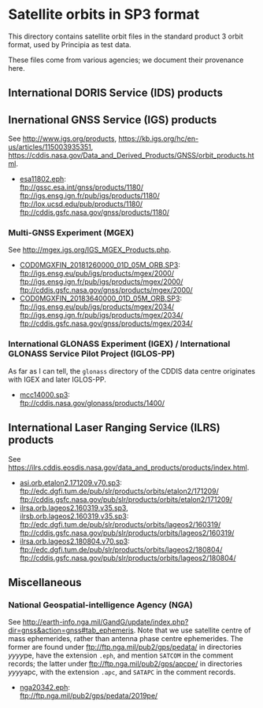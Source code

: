 ﻿# Satellite orbits in SP3 format

This directory contains satellite orbit files in the standard product 3 orbit
format, used by Principia as test data.

These files come from various agencies; we document their provenance here.

## International DORIS Service (IDS) products

## Inernational GNSS Service (IGS) products

See http://www.igs.org/products,
https://kb.igs.org/hc/en-us/articles/115003935351,
https://cddis.nasa.gov/Data_and_Derived_Products/GNSS/orbit_products.html.

- [esa11802.eph](esa11802.eph):<br>
  ftp://gssc.esa.int/gnss/products/1180/ <br>
  ftp://igs.ensg.ign.fr/pub/igs/products/1180/ <br>
  ftp://lox.ucsd.edu/pub/products/1180/ <br>
  ftp://cddis.gsfc.nasa.gov/gnss/products/1180/

### Multi-GNSS Experiment (MGEX)

See http://mgex.igs.org/IGS_MGEX_Products.php.

- [COD0MGXFIN_20181260000_01D_05M_ORB.SP3](COD0MGXFIN_20181260000_01D_05M_ORB.SP3):<br>
  ftp://igs.ensg.eu/pub/igs/products/mgex/2000/ <br>
  ftp://igs.ensg.ign.fr/pub/igs/products/mgex/2000/ <br>
  ftp://cddis.gsfc.nasa.gov/gnss/products/mgex/2000/
- [COD0MGXFIN_20183640000_01D_05M_ORB.SP3](COD0MGXFIN_20183640000_01D_05M_ORB.SP3):<br>
  ftp://igs.ensg.eu/pub/igs/products/mgex/2034/ <br>
  ftp://igs.ensg.ign.fr/pub/igs/products/mgex/2034/ <br>
  ftp://cddis.gsfc.nasa.gov/gnss/products/mgex/2034/


### International GLONASS Experiment (IGEX) / International GLONASS Service Pilot Project (IGLOS-PP)

As far as I can tell, the `glonass` directory of the CDDIS data centre
originates with IGEX and later IGLOS-PP.

- [mcc14000.sp3](mcc14000.sp3):<br>
  ftp://cddis.nasa.gov/glonass/products/1400/

## International Laser Ranging Service (ILRS) products

See https://ilrs.cddis.eosdis.nasa.gov/data_and_products/products/index.html.

- [asi.orb.etalon2.171209.v70.sp3](asi.orb.etalon2.171209.v70.sp3): <br>
  ftp://edc.dgfi.tum.de/pub/slr/products/orbits/etalon2/171209/ <br>
  ftp://cddis.gsfc.nasa.gov/pub/slr/products/orbits/etalon2/171209/
- [ilrsa.orb.lageos2.160319.v35.sp3](ilrsa.orb.lageos2.160319.v35.sp3),<br>
  [ilrsb.orb.lageos2.160319.v35.sp3](ilrsa.orb.lageos2.160319.v35.sp3):<br>
  ftp://edc.dgfi.tum.de/pub/slr/products/orbits/lageos2/160319/ <br>
  ftp://cddis.gsfc.nasa.gov/pub/slr/products/orbits/lageos2/160319/
- [ilrsa.orb.lageos2.180804.v70.sp3](ilrsa.orb.lageos2.180804.v70.sp3):<br>
  ftp://edc.dgfi.tum.de/pub/slr/products/orbits/lageos2/180804/ <br>
  ftp://cddis.gsfc.nasa.gov/pub/slr/products/orbits/lageos2/180804/

## Miscellaneous

### National Geospatial-intelligence Agency (NGA)

See http://earth-info.nga.mil/GandG/update/index.php?dir=gnss&action=gnss#tab_ephemeris.
Note that we use satellite centre of mass ephemerides, rather than antenna
phase centre ephemerides.
The former are found under ftp://ftp.nga.mil/pub2/gps/pedata/ in directories
*yyyy*pe, have the extension `.eph`, and mention `SATCOM` in the comment
records; the latter under ftp://ftp.nga.mil/pub2/gps/apcpe/ in directories
*yyyy*apc, with the extension `.apc`, and `SATAPC` in the comment records.

- [nga20342.eph](nga20342.eph):<br>
  ftp://ftp.nga.mil/pub2/gps/pedata/2019pe/
